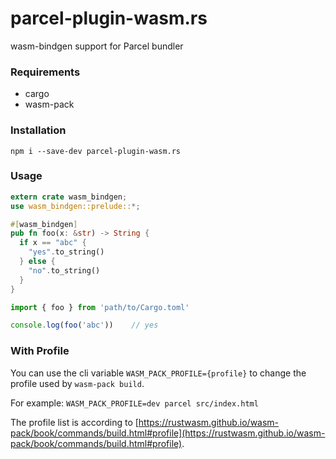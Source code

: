 # parcel-plugin-wasm.rs
wasm-bindgen support for Parcel bundler

### Requirements
* cargo
* wasm-pack

### Installation
```
npm i --save-dev parcel-plugin-wasm.rs
```

### Usage
```rust
extern crate wasm_bindgen;
use wasm_bindgen::prelude::*;

#[wasm_bindgen]
pub fn foo(x: &str) -> String {
  if x == "abc" {
    "yes".to_string()
  } else {
    "no".to_string()
  }
}
```

```javascript
import { foo } from 'path/to/Cargo.toml'

console.log(foo('abc'))    // yes
```

### With Profile
You can use the cli variable `WASM_PACK_PROFILE={profile}` to change the profile used by `wasm-pack build`.

For example:
`WASM_PACK_PROFILE=dev parcel src/index.html`

The profile list is according to [https://rustwasm.github.io/wasm-pack/book/commands/build.html#profile](https://rustwasm.github.io/wasm-pack/book/commands/build.html#profile).
